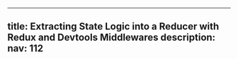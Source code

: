 ---

title: Extracting State Logic into a Reducer with Redux and Devtools Middlewares
description:
nav: 112
--
